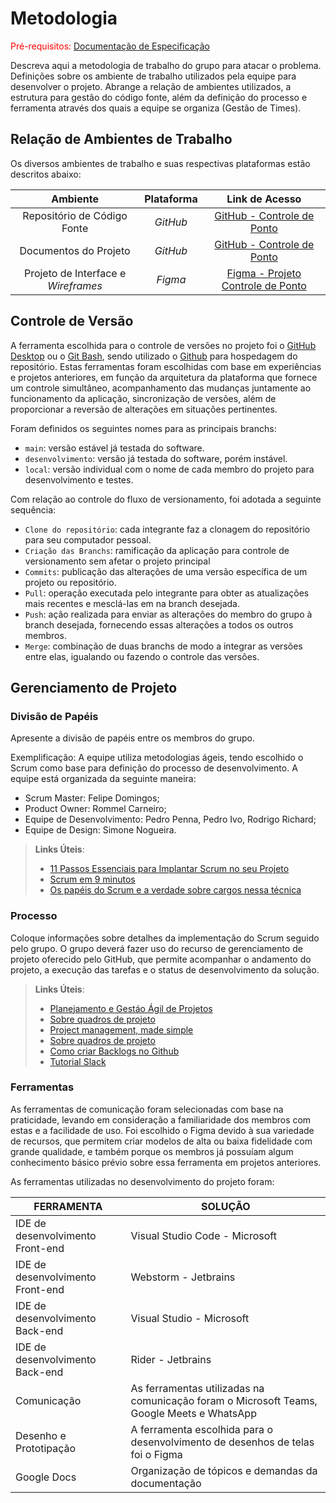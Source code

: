 
# Metodologia

<span style="color:red">Pré-requisitos: <a href="2-Especificação do Projeto.md"> Documentação de Especificação</a></span>

Descreva aqui a metodologia de trabalho do grupo para atacar o problema. Definições sobre os ambiente de trabalho utilizados pela  equipe para desenvolver o projeto. Abrange a relação de ambientes utilizados, a estrutura para gestão do código fonte, além da definição do processo e ferramenta através dos quais a equipe se organiza (Gestão de Times).

## Relação de Ambientes de Trabalho

Os diversos ambientes de trabalho e suas respectivas plataformas estão descritos abaixo: 

|Ambiente| Plataforma |Link de Acesso|
|:--------------------:|:------------------------------------:|:----------------------------------------:|
|Repositório de Código Fonte| <i>GitHub</i> |[GitHub - Controle de Ponto ](https://github.com/ICEI-PUC-Minas-PMV-ADS/pmv-ads-2024-1-e4-proj-dad-t2-grupo12)|
|Documentos do Projeto| <i>GitHub</i> |[GitHub - Controle de Ponto](https://github.com/ICEI-PUC-Minas-PMV-ADS/pmv-ads-2024-1-e4-proj-dad-t2-grupo12/tree/main/docs)|
|Projeto de Interface e <i>Wireframes</i>| <i>Figma</i> |[Figma - Projeto Controle de Ponto](https://www.figma.com/)|

## Controle de Versão

A ferramenta escolhida para o controle de versões no projeto foi o [GitHub Desktop](https://desktop.github.com/) ou o [Git Bash](https://git-scm.com/), sendo utilizado o [Github](https://github.com) para hospedagem do repositório. Estas ferramentas foram escolhidas com base em experiências e projetos anteriores, em função da arquitetura da plataforma que fornece um controle simultâneo, acompanhamento das mudanças juntamente ao funcionamento da aplicação, sincronização de versões, além de proporcionar a reversão de alterações em situações pertinentes.

Foram definidos os seguintes nomes para as principais branchs:

- `main`: versão estável já testada do software.
- `desenvolvimento`: versão já testada do software, porém instável.
- `local`: versão individual com o nome de cada membro do projeto para desenvolvimento e testes.

Com relação ao controle do fluxo de versionamento, foi adotada a seguinte sequência: 

- `Clone do repositório`: cada integrante faz a clonagem do repositório para seu computador pessoal.
- `Criação das Branchs`: ramificação da aplicação para controle de versionamento sem afetar o projeto principal
- `Commits`: publicação das alterações de uma versão específica de um projeto ou repositório.
- `Pull`: operação executada pelo integrante para obter as atualizações mais recentes e mesclá-las em na branch desejada.
- `Push`: ação realizada para enviar as alterações do membro do grupo à branch desejada, fornecendo essas alterações a todos os outros membros.
- `Merge`: combinação de duas branchs de modo a integrar as versões entre elas, igualando ou fazendo o controle das versões.

## Gerenciamento de Projeto

### Divisão de Papéis

Apresente a divisão de papéis entre os membros do grupo.

Exemplificação: A equipe utiliza metodologias ágeis, tendo escolhido o Scrum como base para definição do processo de desenvolvimento. A equipe está organizada da seguinte maneira:
- Scrum Master: Felipe Domingos;
- Product Owner: Rommel Carneiro;
- Equipe de Desenvolvimento: Pedro Penna, Pedro Ivo, Rodrigo Richard;
- Equipe de Design: Simone Nogueira.

> **Links Úteis**:
> - [11 Passos Essenciais para Implantar Scrum no seu Projeto](https://mindmaster.com.br/scrum-11-passos/)
> - [Scrum em 9 minutos](https://www.youtube.com/watch?v=XfvQWnRgxG0)
> - [Os papéis do Scrum e a verdade sobre cargos nessa técnica](https://www.atlassian.com/br/agile/scrum/roles)

### Processo

Coloque  informações sobre detalhes da implementação do Scrum seguido pelo grupo. O grupo deverá fazer uso do recurso de gerenciamento de projeto oferecido pelo GitHub, que permite acompanhar o andamento do projeto, a execução das tarefas e o status de desenvolvimento da solução.
 
> **Links Úteis**:
> - [Planejamento e Gestáo Ágil de Projetos](https://pucminas.instructure.com/courses/87878/pages/unidade-2-tema-2-utilizacao-de-ferramentas-para-controle-de-versoes-de-software)
> - [Sobre quadros de projeto](https://docs.github.com/pt/issues/organizing-your-work-with-project-boards/managing-project-boards/about-project-boards)
> - [Project management, made simple](https://github.com/features/project-management/)
> - [Sobre quadros de projeto](https://docs.github.com/pt/github/managing-your-work-on-github/about-project-boards)
> - [Como criar Backlogs no Github](https://www.youtube.com/watch?v=RXEy6CFu9Hk)
> - [Tutorial Slack](https://slack.com/intl/en-br/)

### Ferramentas

As ferramentas de comunicação foram selecionadas com base na praticidade, levando em consideração a familiaridade dos membros com estas e a facilidade de uso. Foi escolhido o Figma devido à sua variedade de recursos, que permitem criar modelos de alta ou baixa fidelidade com grande qualidade, e também porque os membros já possuíam algum conhecimento básico prévio sobre essa ferramenta em projetos anteriores.

As ferramentas utilizadas no desenvolvimento do projeto foram:
 
|FERRAMENTA | SOLUÇÃO |
|--------------------|-----------------------------------|
| IDE de desenvolvimento Front-end | Visual Studio Code - Microsoft |
| IDE de desenvolvimento Front-end | Webstorm - Jetbrains |
| IDE de desenvolvimento Back-end | Visual Studio - Microsoft |
| IDE de desenvolvimento Back-end | Rider - Jetbrains |
| Comunicação | As ferramentas utilizadas na comunicação foram o Microsoft Teams, Google Meets e WhatsApp |
|Desenho e Prototipação| A ferramenta escolhida para o desenvolvimento de desenhos de telas foi o Figma |
| Google Docs | Organização de tópicos e demandas da documentação |
